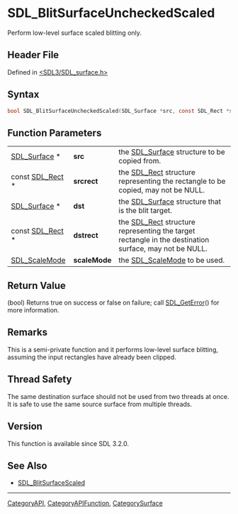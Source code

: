# SDL_BlitSurfaceUncheckedScaled

Perform low-level surface scaled blitting only.

## Header File

Defined in [<SDL3/SDL_surface.h>](https://github.com/libsdl-org/SDL/blob/main/include/SDL3/SDL_surface.h)

## Syntax

```c
bool SDL_BlitSurfaceUncheckedScaled(SDL_Surface *src, const SDL_Rect *srcrect, SDL_Surface *dst, const SDL_Rect *dstrect, SDL_ScaleMode scaleMode);
```

## Function Parameters

|                                |               |                                                                                                                   |
| ------------------------------ | ------------- | ----------------------------------------------------------------------------------------------------------------- |
| [SDL_Surface](SDL_Surface) *   | **src**       | the [SDL_Surface](SDL_Surface) structure to be copied from.                                                       |
| const [SDL_Rect](SDL_Rect) *   | **srcrect**   | the [SDL_Rect](SDL_Rect) structure representing the rectangle to be copied, may not be NULL.                      |
| [SDL_Surface](SDL_Surface) *   | **dst**       | the [SDL_Surface](SDL_Surface) structure that is the blit target.                                                 |
| const [SDL_Rect](SDL_Rect) *   | **dstrect**   | the [SDL_Rect](SDL_Rect) structure representing the target rectangle in the destination surface, may not be NULL. |
| [SDL_ScaleMode](SDL_ScaleMode) | **scaleMode** | the [SDL_ScaleMode](SDL_ScaleMode) to be used.                                                                    |

## Return Value

(bool) Returns true on success or false on failure; call
[SDL_GetError](SDL_GetError)() for more information.

## Remarks

This is a semi-private function and it performs low-level surface blitting,
assuming the input rectangles have already been clipped.

## Thread Safety

The same destination surface should not be used from two threads at once.
It is safe to use the same source surface from multiple threads.

## Version

This function is available since SDL 3.2.0.

## See Also

- [SDL_BlitSurfaceScaled](SDL_BlitSurfaceScaled)






----
[CategoryAPI](CategoryAPI), [CategoryAPIFunction](CategoryAPIFunction), [CategorySurface](CategorySurface)

